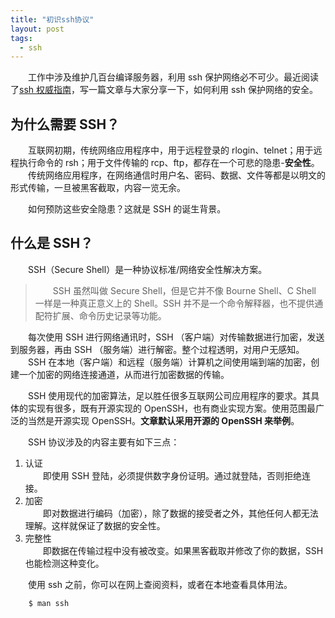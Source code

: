 ```yaml
---
title: "初识ssh协议"
layout: post
tags:
  - ssh
---
```


&emsp;&emsp;工作中涉及维护几百台编译服务器，利用 ssh 保护网络必不可少。最近阅读了[ssh 权威指南](/downloads/resource/ssh/ssh权威指南.pdf)，写一篇文章与大家分享一下，如何利用 ssh 保护网络的安全。

## 为什么需要 SSH？

&emsp;&emsp;互联网初期，传统网络应用程序中，用于远程登录的 rlogin、telnet；用于远程执行命令的 rsh；用于文件传输的 rcp、ftp，都存在一个可悲的隐患-**安全性**。<br>
&emsp;&emsp;传统网络应用程序，在网络通信时用户名、密码、数据、文件等都是以明文的形式传输，一旦被黑客截取，内容一览无余。<br>

&emsp;&emsp;如何预防这些安全隐患？这就是 SSH 的诞生背景。<br>

## 什么是 SSH？

&emsp;&emsp;SSH（Secure Shell）是一种协议标准/网络安全性解决方案。<br>

> &emsp;&emsp;SSH 虽然叫做 Secure Shell，但是它并不像 Bourne Shell、C Shell 一样是一种真正意义上的 Shell。SSH 并不是一个命令解释器，也不提供通配符扩展、命令历史记录等功能。

&emsp;&emsp;每次使用 SSH 进行网络通讯时，SSH （客户端）对传输数据进行加密，发送到服务器，再由 SSH （服务端）进行解密。整个过程透明，对用户无感知。<br>
&emsp;&emsp;SSH 在本地（客户端）和远程（服务端）计算机之间使用端到端的加密，创建一个加密的网络连接通道，从而进行加密数据的传输。<br>

&emsp;&emsp;SSH 使用现代的加密算法，足以胜任很多互联网公司应用程序的要求。其具体的实现有很多，既有开源实现的 OpenSSH，也有商业实现方案。使用范围最广泛的当然是开源实现 OpenSSH。**文章默认采用开源的 OpenSSH 来举例**。

&emsp;&emsp;SSH 协议涉及的内容主要有如下三点：<br>

1. 认证<br>
   &emsp;&emsp;即使用 SSH 登陆，必须提供数字身份证明。通过就登陆，否则拒绝连接。
2. 加密<br>
   &emsp;&emsp;即对数据进行编码（加密），除了数据的接受者之外，其他任何人都无法理解。这样就保证了数据的安全性。
3. 完整性<br>
   &emsp;&emsp;即数据在传输过程中没有被改变。如果黑客截取并修改了你的数据，SSH 也能检测这种变化。

&emsp;&emsp;使用 ssh 之前，你可以在网上查阅资料，或者在本地查看具体用法。

```coffeescript
    $ man ssh
```
